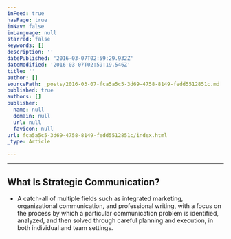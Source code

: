 ```yaml
---
inFeed: true
hasPage: true
inNav: false
inLanguage: null
starred: false
keywords: []
description: ''
datePublished: '2016-03-07T02:59:29.932Z'
dateModified: '2016-03-07T02:59:19.546Z'
title: ''
author: []
sourcePath: _posts/2016-03-07-fca5a5c5-3d69-4758-8149-fedd5512851c.md
published: true
authors: []
publisher:
  name: null
  domain: null
  url: null
  favicon: null
url: fca5a5c5-3d69-4758-8149-fedd5512851c/index.html
_type: Article

---
```

****

## What Is Strategic Communication?

* A catch-all of multiple fields such as integrated marketing, organizational communication, and professional writing, with a focus on the process by which a particular communication problem is identified, analyzed, and then solved through careful planning and execution, in both individual and team settings.
